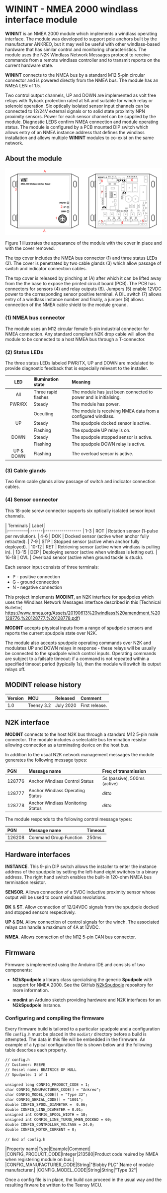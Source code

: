 # WININT - NMEA 2000 windlass interface module

__WININT__ is an NMEA 2000 module which implements a windlass operating
interface.
The module was developed to support pole anchors built by the
manufacturer ANKREO, but it may well be useful with other
windlass-based hardware that has similar control and monitoring 
characteristics.
The module uses the N2K Windlass Network Messages protocol to receive
commands from a remote windlass controller and to transmit reports on
the current hardware state.

__WININT__ connects to the NMEA bus by a standard M12 5-pin circular
connector and is powered directly from the NMEA bus.
The module has an NMEA LEN of 1.5.

Two control output channels, UP and DOWN are implemented as volt free
relays with flyback protection rated at 5A and suitable for winch relay
or solenoid operation.
Six optically isolated sensor input channels can be connected to 12/24V
external signals or to solid state proximity NPN proximity sensors.
Power for each sensor channel can be supplied by the module.
Diagnostic LEDS confirm NMEA connection and module operating status.
The module is configured by a PCB mounted DIP switch which allows entry
of an NMEA instance address that defines the windlass installation and
allows multiple __WININT__ modules to co-exist on the same network.

## About the module

![Fig 1: module schematic](winint.png.svg)

Figure 1 illustrates the appearance of the module with the cover in
place and with the cover removed.

The top cover includes the NMEA bus connector (1) and three status LEDs
(2).
The cover is penetrated by two cable glands (3) which allow passage of
switch and indicator connection cables.

The top cover is released by pinching at (A) after which it can be
lifted away from the the base to expose the printed circuit board
(PCB).
The PCB has connectors for sensors (4) and relay outputs (6).
Jumpers (5) enable 12VDC power to the corresponding sensor positive
terminal.
A DIL switch (7) allows entry of a windlass instance number and
finally, a jumper (8) allows connection of the NMEA cable shield to the
module ground.

### (1) NMEA bus connector

The module uses an M12 circular female 5-pin industrial connector for
NMEA connection.
Any standard compliant N2K drop cable will allow the module to be
connected to a host NMEA bus through a T-connector.

### (2) Status LEDs

The three status LEDs labeled PWR/TX, UP and DOWN are modulated to
provide diagnostic feedback that is especially relevant to the
installer.

| LED       | Illumination state  | Meaning                                                          |
|:---------:|:--------------------|:-----------------------------------------------------------------|
| All       | Three rapid flashes | The module has just been connected to power and is initialising. |
| PWR/RX    | Steady              | The module has power.                                            |
|           | Occulting           | The module is receiving NMEA data from a configured windlass.    |
| UP        | Steady              | The spudpole docked sensor is active.                            |
|           | Flashing            | The spudpole UP relay is on.                                     |
| DOWN      | Steady              | The spudpole stopped sensor is active.                           |
|           | Flashing            | The spudpole DOWN relay is active.                               |
| UP & DOWN | Flashing            | The overload sensor is active.                                   |

### (3) Cable glands

Two 6mm cable glands allow passage of switch and indicator connection
cables.

### (4) Sensor connector

This 18-pole screw connector supports six optically isolated sensor input channels.

| Terminals | Label |                   
|:----------|:------|:------------------
| 1-3       | ROT   | Rotation sensor (1-pulse per revolution). 
| 4-6       | DOK   | Docked sensor (active when anchor fully retracted).
| 7-9       | STP   | Stopped sensor (active when anchor fully deployed).
| 10-12     | RET   | Retrieving sensor (active when windlass is pulling in).
| 13-15     | DEP   | Deploying sensor (active when windlass is letting out).
| 16-18     | OVL   | Overload sensor (active when ground tackle is stuck).

Each sensor input consists of three terminals:

* P - positive connection
* G - ground connection
* N - negative connection







This project implements __MODINT__, an N2K interface for spudpoles which uses
the Windlass Network Messages interface described in this
[Technical Bulletin(
https://www.nmea.org/Assets/20190613%20windlass%20amendment,%20128776,%20128777,%20128778.pdf)


__MODINT__ accepts physical inputs from a range of spudpole sensors and
reports the current spudpole state over N2K.

The module also accepts spudpole operating commands over N2K and modulates
UP and DOWN relays in response - these relays will be usually be connected
to the spudpole winch control inputs. Operating commands are subject to a
failsafe timeout: if a command is not repeated within a specified timeout
period (typically 1s), then the module will switch its output relays off.


## MODINT release history

| Version | MCU                   | Released  | Comment                   |
|:--------|:----------------------|:----------|:--------------------------|
| 1.0     | Teensy 3.2            | July 2020 | First release.            |

## N2K interface

__MODINT__ connects to the host N2K bus through a standard M12 5-pin male
connector.  The module includes a selectable bus termination resistor
allowing connection as a terminating device on the host bus.

In addition to the usual N2K network management messages the module
generates the following message types:

| PGN    | Message name                      | Freq of transmission       |
|:-------|:----------------------------------|:---------------------------|
| 128776 | Anchor Windlass Control Status    | 5s (passive), 500ms (active) |
| 128777 | Anchor Windlass Operating Status  | _ditto_                    |
| 128778 | Anchor Windlass Monitoring Status | _ditto_                    |

The module responds to the following control message types:

| PGN    | Message name                      | Timeout                    |
|:-------|:----------------------------------|:---------------------------|
| 126208 | Command Group Function            | 250ms                      |

## Hardware interfaces

__INSTANCE__.  This 9-pin DIP switch allows the installer to enter the
instance address of the spudpole by setting the left-hand eight switches to
a binary address. The right hand switch enables the built-in 120-ohm NMEA
bus termination resistor.

__SENSOR__.  Allows connection of a 5VDC inductive proximity sensor
whose output will be used to count windlass revolutions.

__DK__ &  __ST__. Allow connection of 12/24VDC signals from the spudpole
docked and stopped sensors respectively.

__UP__ & __DN__. Allow connection of control signals for the winch. The
associated relays can handle a maximum of 4A at 12VDC.

__NMEA__. Allows connection of the M12 5-pin CAN bus connector.


## Firmware

Firmware is implemented using the Anduino IDE and consists of two components:

* __N2kSpudpole__   a library class specialising the generic __Spudpole__ with support
                    for NMEA 2000. See the GitHub
                    [N2kSpudpole](https://www.github.com/preeve9534/N2kSpudpole/)
                    repository for more information.

* __modint__        an Arduino sketch providing hardware and N2K interfaces for an
                    __N2kSpudpole__ instance.

### Configuring and compiling the firmware

Every firmware build is tailored to a particular spudpole and a configuration
file ```config.h``` must be placed in the ```modint/``` directory before a
build is attempted.  The data in this file will be embedded in the firmware.
An example of a typical configuration file is shown below and the following
table descrbes each property.
```
// config.h
// Customer: REEVE
// Vessel name: BEATRICE OF HULL
// Spudpole: 1 of 1

unsigned long CONFIG_PRODUCT_CODE = 1;
char CONFIG_MANUFACTURER_CODE[] = "Ankreo";
char CONFIG_MODEL_CODE[] = "Type 32";
char CONFIG_SERIAL_CODE[] = "1001";
double CONFIG_SPOOL_DIAMETER =  0.06;
double CONFIG_LINE_DIAMETER = 0.01;
unsigned int CONFIG_SPOOL_WIDTH = 10;
unsigned int CONFIG_LINE_TURNS_WHEN_DOCKED = 60;
double CONFIG_CONTROLLER_VOLTAGE = 24.0;
double CONFIG_MOTOR_CURRENT = 0;

// End of config.h
```
|Property name|Type|Example|Comment|
|CONFIG_PRODUCT_CODE|Integer|213580|Product code reuired by NMEA when registering module on bus.|
|CONFIG_MANUFACTURER_CODE|String|"Blobby PLC"|Name of module manufacturer.|
|CONFIG_MODEL_CODE|String|String|"Type 32"|

Once a config file is in place, the build can proceed in the usual way and
the resulting firware be written to the Teensy MCU.



